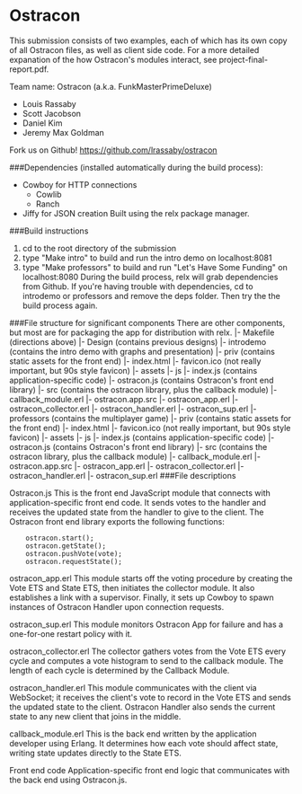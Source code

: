 Ostracon
========

This submission consists of two examples, each of which has its own copy of all 
Ostracon files, as well as client side code. For a more detailed expanation of
the how Ostracon's modules interact, see project-final-report.pdf.

Team name: Ostracon (a.k.a. FunkMasterPrimeDeluxe)
- Louis Rassaby
- Scott Jacobson
- Daniel Kim
- Jeremy Max Goldman

Fork us on Github! https://github.com/lrassaby/ostracon

###Dependencies (installed automatically during the build process):
- Cowboy for HTTP connections
    - Cowlib
    - Ranch
- Jiffy for JSON creation
Built using the relx package manager.

###Build instructions
1. cd to the root directory of the submission
2. type "Make intro" to build and run the intro demo on localhost:8081
3. type "Make professors" to build and run "Let's Have Some Funding" on 
   localhost:8080
During the build process, relx will grab dependencies from Github. 
If you're having trouble with dependencies, cd to introdemo or professors and 
remove the deps folder. Then try the the build process again.

###File structure for significant components
There are other components, but most are for packaging the app for distribution
with relx.
 |- Makefile (directions above)
 |- Design (contains previous designs)
 |- introdemo (contains the intro demo with graphs and presentation)
    |- priv (contains static assets for the front end)
       |- index.html 
       |- favicon.ico (not really important, but 90s style favicon)
       |- assets
          |- js
             |- index.js (contains application-specific code)
             |- ostracon.js (contains Ostracon's front end library)
    |- src (contains the ostracon library, plus the callback module)
       |- callback_module.erl
       |- ostracon.app.src
       |- ostracon_app.erl
       |- ostracon_collector.erl
       |- ostracon_handler.erl
       |- ostracon_sup.erl
 |- professors (contains the multiplayer game)
    |- priv (contains static assets for the front end)
       |- index.html 
       |- favicon.ico (not really important, but 90s style favicon)
       |- assets
          |- js
             |- index.js (contains application-specific code)
             |- ostracon.js (contains Ostracon's front end library)
    |- src (contains the ostracon library, plus the callback module)
       |- callback_module.erl
       |- ostracon.app.src
       |- ostracon_app.erl
       |- ostracon_collector.erl
       |- ostracon_handler.erl
       |- ostracon_sup.erl
###File descriptions

Ostracon.js
    This is the front end JavaScript module that connects with 
    application-specific front end code. It sends votes to the handler and 
    receives the updated state from the handler to give to the client. The 
    Ostracon front end library exports the following functions:

        ostracon.start();
        ostracon.getState();
        ostracon.pushVote(vote);
        ostracon.requestState();

ostracon_app.erl
    This module starts off the voting procedure by creating the Vote ETS and 
    State ETS, then initiates the collector module. It also establishes a link 
    with a supervisor. Finally, it sets up Cowboy to spawn instances of Ostracon Handler upon connection requests.

ostracon_sup.erl
    This module monitors Ostracon App for failure and has a one-for-one restart 
    policy with it.

ostracon_collector.erl
    The collector gathers votes from the Vote ETS every cycle and computes a vote histogram to send to the callback module. The length of each cycle is determined by the Callback Module.

ostracon_handler.erl
    This module communicates with the client via WebSocket; it receives the client's vote to record in the Vote ETS and sends the updated state to the client. Ostracon Handler also sends the current state to any new client that joins in the middle. 

callback_module.erl
    This is the back end written by the application developer using Erlang. It determines how each vote should affect state, writing state updates directly 
    to the State ETS.

Front end code
    Application-specific front end logic that communicates with the back end using 
    Ostracon.js.